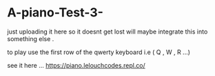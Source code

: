 # A-piano-Test-3-
just uploading it here so it doesnt get lost will maybe integrate  this into something else .

to play use the first row of the qwerty keyboard i.e ( Q , W , R ...)

see it here ...  https://piano.lelouchcodes.repl.co/
